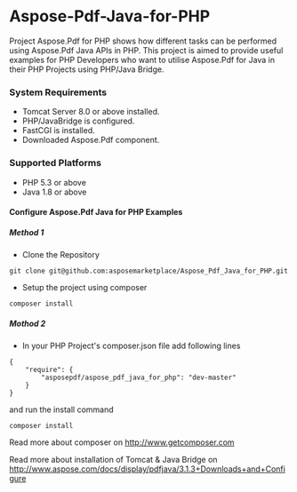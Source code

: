 # Aspose-Pdf-Java-for-PHP
Project Aspose.Pdf for PHP shows how different tasks can be performed using Aspose.Pdf Java APIs in PHP. This project is aimed to provide useful examples for PHP Developers who want to utilise Aspose.Pdf for Java in their PHP Projects using PHP/Java Bridge.

### System Requirements
* Tomcat Server 8.0 or above installed.
* PHP/JavaBridge is configured.
* FastCGI is installed.
* Downloaded Aspose.Pdf component.

### Supported Platforms
* PHP 5.3 or above
* Java 1.8 or above

#### Configure Aspose.Pdf Java for PHP Examples
##### Method 1
* Clone the Repository
```
git clone git@github.com:asposemarketplace/Aspose_Pdf_Java_for_PHP.git
```
* Setup the project using composer
```
composer install
```
##### Mothod 2
* In your PHP Project's composer.json file add following lines
```
{
    "require": {
        "asposepdf/aspose_pdf_java_for_php": "dev-master"
    }
}
```
and run the install command
```
composer install
```

Read more about composer on http://www.getcomposer.com

Read more about installation of Tomcat & Java Bridge on http://www.aspose.com/docs/display/pdfjava/3.1.3+Downloads+and+Configure
